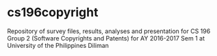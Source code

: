# cs196copyright
Repository of survey files, results, analyses and presentation for CS 196 Group 2 (Software Copyrights and Patents) for AY 2016-2017 Sem 1 at University of the Philippines Diliman

